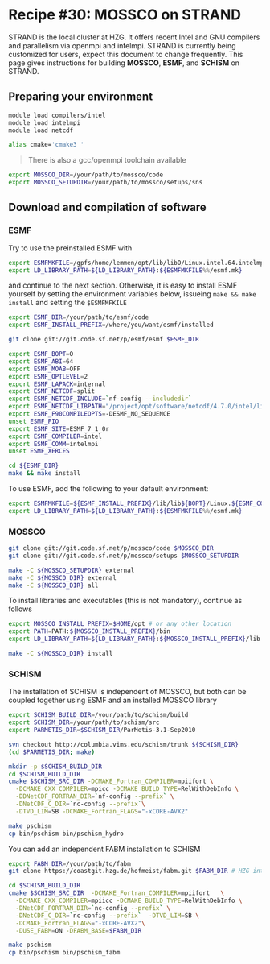 # Recipe #30: MOSSCO on STRAND

STRAND is the local cluster at HZG. It offers recent Intel and GNU compilers and parallelism via openmpi and intelmpi.  STRAND is currently being customized for users, expect this document to change frequently.  This page gives instructions for building **MOSSCO**, **ESMF**, and **SCHISM** on STRAND.

## Preparing your environment

```bash
module load compilers/intel
module load intelmpi
module load netcdf

alias cmake='cmake3 '
```

> There is also a gcc/openmpi toolchain available

```bash
export MOSSCO_DIR=/your/path/to/mossco/code
export MOSSCO_SETUPDIR=/your/path/to/mossco/setups/sns
```

## Download and compilation of software

### ESMF

Try to use the preinstalled ESMF with

```bash
export ESMFMKFILE=/gpfs/home/lemmen/opt/lib/libO/Linux.intel.64.intelmpi.ESMF_7_1_0r/esmf.mk
export LD_LIBRARY_PATH=${LD_LIBRARY_PATH}:${ESMFMKFILE%%/esmf.mk}
```

and continue to the next section.   Otherwise, it is easy to install ESMF yourself by setting the environment variables below, issueing `make && make install` and setting the `$ESMFMFKILE`

```bash
export ESMF_DIR=/your/path/to/esmf/code
export ESMF_INSTALL_PREFIX=/where/you/want/esmf/installed

git clone git://git.code.sf.net/p/esmf/esmf $ESMF_DIR

export ESMF_BOPT=O
export ESMF_ABI=64
export ESMF_MOAB=OFF
export ESMF_OPTLEVEL=2
export ESMF_LAPACK=internal
export ESMF_NETCDF=split
export ESMF_NETCDF_INCLUDE=`nf-config --includedir`
export ESMF_NETCDF_LIBPATH="/project/opt/software/netcdf/4.7.0/intel/lib -L/project/opt/software/hdf5/1.10.5/intel/lib"
export ESMF_F90COMPILEOPTS=-DESMF_NO_SEQUENCE
unset ESMF_PIO
export ESMF_SITE=ESMF_7_1_0r
export ESMF_COMPILER=intel
export ESMF_COMM=intelmpi
unset ESMF_XERCES

cd ${ESMF_DIR}
make && make install
```

To use ESMF, add the following to your default environment:

```bash
export ESMFMKFILE=${ESMF_INSTALL_PREFIX}/lib/lib${BOPT}/Linux.${ESMF_COMPILER}.${ESMF_ABI}.${ESMF_COMM}.${ESMF_SITE}/esmf.mk
export LD_LIBRARY_PATH=${LD_LIBRARY_PATH}:${ESMFMKFILE%%/esmf.mk}
```

### MOSSCO

```bash
git clone git://git.code.sf.net/p/mossco/code $MOSSCO_DIR
git clone git://git.code.sf.net/p/mossco/setups $MOSSCO_SETUPDIR

make -C ${MOSSCO_SETUPDIR} external
make -C ${MOSSCO_DIR} external
make -C ${MOSSCO_DIR} all
```

To install libraries and executables (this is not mandatory), continue as follows

```bash
export MOSSCO_INSTALL_PREFIX=$HOME/opt # or any other location
export PATH=PATH:${MOSSCO_INSTALL_PREFIX}/bin
export LD_LIBRARY_PATH=${LD_LIBRARY_PATH}:${MOSSCO_INSTALL_PREFIX}/lib

make -C ${MOSSCO_DIR} install
```

### SCHISM

The installation of SCHISM is independent of MOSSCO, but both can be coupled together using ESMF and an installed MOSSCO library

```bash
export SCHISM_BUILD_DIR=/your/path/to/schism/build
export SCHISM_DIR=/your/path/to/schism/src
export PARMETIS_DIR=$SCHISM_DIR/ParMetis-3.1-Sep2010

svn checkout http://columbia.vims.edu/schism/trunk ${SCHISM_DIR}
(cd $PARMETIS_DIR; make)

mkdir -p $SCHISM_BUILD_DIR
cd $SCHISM_BUILD_DIR
cmake $SCHISM_SRC_DIR -DCMAKE_Fortran_COMPILER=mpiifort \
  -DCMAKE_CXX_COMPILER=mpicc -DCMAKE_BUILD_TYPE=RelWithDebInfo \
  -DDNetCDF_FORTRAN_DIR=`nf-config --prefix` \
  -DNetCDF_C_DIR=`nc-config --prefix`\
  -DTVD_LIM=SB -DCMAKE_Fortran_FLAGS="-xCORE-AVX2"

make pschism
cp bin/pschism bin/pschism_hydro
```

You can add an independent FABM installation to SCHISM

```bash
export FABM_DIR=/your/path/to/fabm
git clone https://coastgit.hzg.de/hofmeist/fabm.git $FABM_DIR # HZG internal only, otherwise get public fabm repo

cd $SCHISM_BUILD_DIR
cmake $SCHISM_SRC_DIR  -DCMAKE_Fortran_COMPILER=mpiifort   \
  -DCMAKE_CXX_COMPILER=mpiicc -DCMAKE_BUILD_TYPE=RelWithDebInfo \
  -DNetCDF_FORTRAN_DIR=`nc-config --prefix` \
  -DNetCDF_C_DIR=`nc-config --prefix`  -DTVD_LIM=SB \
  -DCMAKE_Fortran_FLAGS="-xCORE-AVX2"\
  -DUSE_FABM=ON -DFABM_BASE=$FABM_DIR

make pschism
cp bin/pschism bin/pschism_fabm
```
